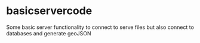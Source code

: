 # basicservercode
Some basic server functionality to connect to serve files but also connect to databases and generate geoJSON
